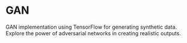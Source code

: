 # GAN
GAN implementation using TensorFlow for generating synthetic data. Explore the power of adversarial networks in creating realistic outputs.
